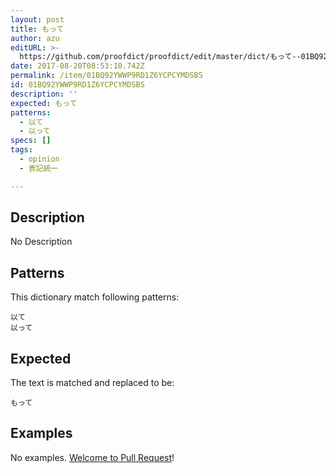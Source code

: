 ```yaml
---
layout: post
title: もって
author: azu
editURL: >-
  https://github.com/proofdict/proofdict/edit/master/dict/もって--01BQ92YWWP9RD1Z6YCPCYMDSBS.yml
date: 2017-08-20T08:53:10.742Z
permalink: /item/01BQ92YWWP9RD1Z6YCPCYMDSBS
id: 01BQ92YWWP9RD1Z6YCPCYMDSBS
description: ''
expected: もって
patterns:
  - 以て
  - 以って
specs: []
tags:
  - opinion
  - 表記統一

---
```


## Description

No Description 

## Patterns

This dictionary match following patterns:

    以て
    以って

## Expected

The text is matched and replaced to be:

    もって

## Examples

No examples. [Welcome to Pull Request](https://github.com/proofdict/proofdict/edit/master/dict/もって--01BQ92YWWP9RD1Z6YCPCYMDSBS.yml)!
